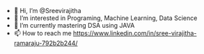 - 👋 Hi, I’m @Sreevirajitha
- 👀 I’m interested in Programing, Machine Learning, Data Science
- 🌱 I’m currently mastering DSA using JAVA
- 📫 How to reach me https://www.linkedin.com/in/sree-virajitha-ramaraju-792b2b244/

<!---
Sreevirajitha/Sreevirajitha is a ✨ special ✨ repository because its `README.md` (this file) appears on your GitHub profile.
You can click the Preview link to take a look at your changes.
--->
